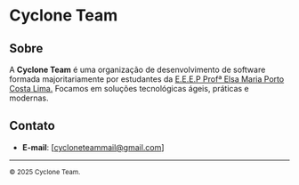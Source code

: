 # Cyclone Team

## Sobre

A **Cyclone Team** é uma organização de desenvolvimento de software formada majoritariamente por estudantes da <a href="https://www.instagram.com/eparacati/">E.E.E.P Profª Elsa Maria Porto Costa Lima.</a> Focamos em soluções tecnológicas ágeis, práticas e modernas.

## Contato

- **E-mail**: [cycloneteammail@gmail.com]

---

<div>
<sub>© 2025 Cyclone Team.</sub>
</div>
